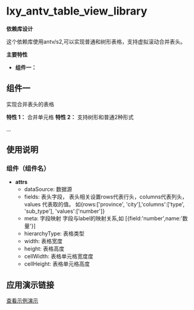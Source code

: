 # lxy_antv_table_view_library

**依赖库设计**

这个依赖库使用antv/s2,可以实现普通和树形表格，支持虚拟滚动合并表头。

**主要特性**

- **组件一：** 

## 组件一
实现合并表头的表格

**特性 1：**  合并单元格
**特性 2：**  支持树形和普通2种形式



...

## 使用说明

### 组件（组件名）

- **attrs**
  - dataSource: 数据源
  - fields: 表头字段， 表头相关设置rows代表行头，columns代表列头，values 代表取的值。 如{rows:['province', 'city'],'columns':['type', 'sub_type'], 'values':['number']}
  - meta: 字段映射 字段与label的映射关系,如 [{field:'number',name:'数量'}]
  - hierarchyType: 表格类型
  - width: 表格宽度
  - height: 表格高度
  - cellWidth: 表格单元格宽度度
  - cellHeight: 表格单元格高度




## 应用演示链接

[查看示例演示](示例演示链接)
